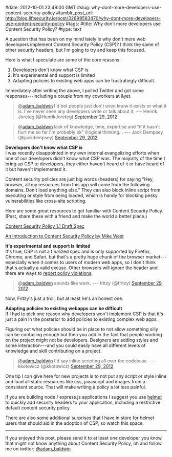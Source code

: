 #date: 2012-10-01 23:49:00 GMT
#slug: why-dont-more-developers-use-content-security-policy
#tumblr_post_url: http://blog.liftsecurity.io/post/32699583470/why-dont-more-developers-use-content-security-policy
#tags: 
#title: Why don’t more developers use Content Security Policy?
#type: text

A question that has been on my mind lately is why don't more web developers implement Content Security Policy (CSP)? I think the same of other security headers, but I'm going to try and keep this focused.  
  
Here is what I speculate are some of the core reasons.

1. Developers don't know what CSP is
2. It's experimental and support is limited
3. Adapting policies to existing web apps can be frustratingly difficult.

  
Immediately after writing the above, I polled Twitter and got some responses---including a couple from my coworkers at &yet.  
  

> @[adam\_baldwin][0] I'd bet people just don't even know it exists or what it is. I've never seen any developers write or talk about it.
> --- Henrik Joreteg (@HenrikJoreteg) [September 29, 2012][1]

> @[adam\_baldwin][0] lack of knowledge, time, expertise and "if it hasn't hurt me so far i'm probably ok" illogical thinking...
> --- Jack Dempsey (@jackdempsey) [September 29, 2012][2]

  
**Developers don't know what CSP is**  
I was recently disappointed in my own internal evangelizing efforts when one of our developers didn't know what CSP was. The majority of the time I bring up CSP to developers, they either haven't heard of it or have heard of it but haven't implemented it.

Content security policies are just big words (headers) for saying "Hey, browser, all my resources from this app will come from the following domains. Don't load anything else." They can also block inline script from executing or style from being loaded, which is handy for blocking pesky vulnerabilities like cross-site scripting.

  
Here are some great resources to get familiar with Content Security Policy. (Psst, share these with a friend and make the world a better place.)  
  
[Content Security Policy 1.1 Draft Spec][3]  
  
[An Introduction to Content Security Policy by Mike West][4]  
  
  
**It's experimental and support is limited**  
It's true, CSP is not a finalized spec and is only supported by Firefox, Chrome, and Safari, but that's a pretty huge chunk of the browser market---especially when it comes to users of modern web apps, so I don't think that's actually a valid excuse. Other browsers will ignore the header and there are ways to [report policy violations][5].  
  
  

> @[adam\_baldwin][0] sounds like work.
> --- fritzy (@fritzy) [September 29, 2012][6]

Now, Fritzy's just a troll, but at least he's an honest one.  
  
**Adapting policies to existing webapps can be difficult**  
If I had to pick one reason why developers won't implement CSP is that it's just a pain in the posterior to add policies to existing complex web apps.  
  
Figuring out what policies should be in place to not allow something silly can be confusing enough but then you add in the fact that people working on the project might not be developers. Designers are adding styles and some interaction---and you could easily have all different levels of knowledge and skill contributing on a project.  

> @[adam\_baldwin][0] I'd say inline scripting all over the codebase.
> --- kkotowicz (@kkotowicz) [September 29, 2012][7]

  
One tip I can give here for new projects is to not put any script or style inline and load all static resources like css, javascript and images from a consistent source. That will make writing a policy a lot less painful.  
  
If you are building node / express.js applications I suggest you use [helmet][8] to quickly add security headers to your application, including a restrictive default content security policy.   
  
There are also some additional surprises that I have in store for helmet users that should aid in the adoption of CSP, so watch this space.  
  
- - -  
  
If you enjoyed this post, please send it to at least one developer you know that might not know anything about Content Security Policy, oh and follow me on twitter; [@adam\_baldwin][0]  
  


[0]: https://twitter.com/adam_baldwin
[1]: https://twitter.com/HenrikJoreteg/status/251928293585088512
[2]: https://twitter.com/jackdempsey/status/251949492633468928
[3]: https://dvcs.w3.org/hg/content-security-policy/raw-file/tip/csp-specification.dev.html
[4]: http://www.html5rocks.com/en/tutorials/security/content-security-policy/
[5]: https://dvcs.w3.org/hg/content-security-policy/raw-file/tip/csp-specification.dev.html#report-uri
[6]: https://twitter.com/fritzy/status/251928512020242432
[7]: https://twitter.com/kkotowicz/status/252069280886181889
[8]: https://github.com/evilpacket/helmet